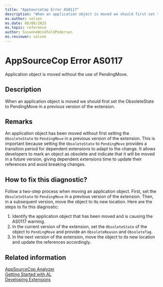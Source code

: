 ```yaml
---
title: "AppSourceCop Error AS0117"
description: "When an application object is moved we should first set the ObsoleteState to PendingMove in a previous version of the extension."
ms.author: solsen
ms.date: 08/08/2025
ms.topic: reference
author: SusanneWindfeldPedersen
ms.reviewer: solsen
---
```

[//]: # (START>DO_NOT_EDIT)
[//]: # (IMPORTANT:Do not edit any of the content between here and the END>DO_NOT_EDIT.)
[//]: # (Any modifications should be made in the .xml files in the ModernDev repo.)
# AppSourceCop Error AS0117
Application object is moved without the use of PendingMove.

## Description
When an application object is moved we should first set the ObsoleteState to PendingMove in a previous version of the extension.

[//]: # (IMPORTANT: END>DO_NOT_EDIT)

## Remarks

An application object has been moved without first setting the `ObsoleteState` to `PendingMove` in a previous version of the extension. This is important because setting the `ObsoleteState` to `PendingMove` provides a transition period for dependent extensions to adapt to the change. It allows developers to mark an object as obsolete and indicate that it will be moved in a future version, giving dependent extensions time to update their references and avoid breaking changes.

## How to fix this diagnostic?

Follow a two-step process when moving an application object. First, set the `ObsoleteState` to `PendingMove` in a previous version of the extension. Then, in a subsequent version, move the object to its new location. Here are the steps to fix this diagnostic:

1. Identify the application object that has been moved and is causing the AS0117 warning.
2. In the current version of the extension, set the `ObsoleteState` of the object to `PendingMove` and provide an `ObsoleteReason` and `ObsoleteTag`.
3. In the next version of the extension, move the object to its new location and update the references accordingly.

## Related information  

[AppSourceCop Analyzer](appsourcecop.md)  
[Getting Started with AL](../devenv-get-started.md)  
[Developing Extensions](../devenv-dev-overview.md)  